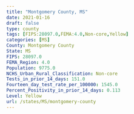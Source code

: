 ```yaml
---
title: "Montgomery County, MS"
date: 2021-01-16
draft: false
type: county
tags: [FIPS:28097.0,FEMA:4.0,Non-core,Yellow]
categories: [MS]
County: Montgomery County
State: MS
FIPS: 28097.0
FEMA_Region: 4.0
Population: 9775.0
NCHS_Urban_Rural_Classification: Non-core
Tests_in_prior_14_days: 151.0
Fourteen_day_test_rate_per_100000: 1545.0
Percent_Positivity_in_prior_14_days: 0.113
Level: Yellow
url: /states/MS/montgomery-county
---
```



